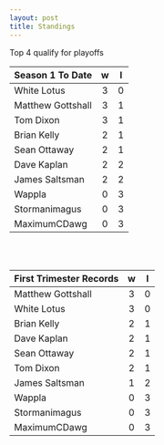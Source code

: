 ```yaml
---
layout: post
title: Standings
---
```



Top 4 qualify for playoffs

|  **Season 1 To Date** | **w**  | **l**  |
| --- |:---:|:---:|
| White Lotus  | 3 | 0 |
| Matthew Gottshall | 3 | 1 |
| Tom Dixon  | 3 | 1 |
| Brian Kelly | 2 | 1 |
| Sean Ottaway | 2 | 1 |
| Dave Kaplan  | 2 | 2 |
| James Saltsman | 2 | 2 |
| Wappla | 0 | 3 |
| Stormanimagus | 0 | 3 |
| MaximumCDawg | 0 | 3 |



<br /><br />

|  **First Trimester Records** | **w**  | **l**  |
| --- |:---:|:---:|
| Matthew Gottshall | 3 | 0 |
| White Lotus  | 3 | 0 |
| Brian Kelly | 2 | 1 |
| Dave Kaplan  | 2 | 1 |
| Sean Ottaway | 2 | 1 |
| Tom Dixon  | 2 | 1 |
| James Saltsman | 1 | 2 |
| Wappla | 0 | 3 |
| Stormanimagus | 0 | 3 |
| MaximumCDawg | 0 | 3 |

